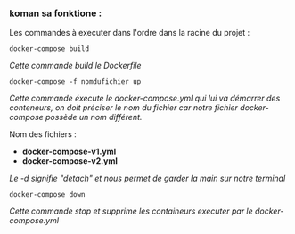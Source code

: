 
### koman sa fonktione : 

Les commandes à executer dans l'ordre dans la racine du projet : 

```
docker-compose build
```

*Cette commande build le Dockerfile*

```
docker-compose -f nomdufichier up
```

*Cette commande éxecute le docker-compose.yml qui lui va démarrer des conteneurs, on doit préciser le nom du fichier car notre fichier docker-compose possède un nom différent.*

Nom des fichiers : 

- **docker-compose-v1.yml**
- **docker-compose-v2.yml**


*Le -d signifie "detach" et nous permet de garder la main sur notre terminal*

```
docker-compose down
```

*Cette commande stop et supprime les containeurs executer par le docker-compose.yml*
